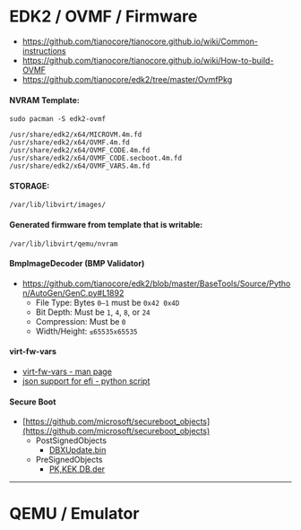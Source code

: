 # EDK2 / OVMF / Firmware

- https://github.com/tianocore/tianocore.github.io/wiki/Common-instructions
- https://github.com/tianocore/tianocore.github.io/wiki/How-to-build-OVMF
- https://github.com/tianocore/edk2/tree/master/OvmfPkg

#### NVRAM Template:

```
sudo pacman -S edk2-ovmf
```

```
/usr/share/edk2/x64/MICROVM.4m.fd
/usr/share/edk2/x64/OVMF.4m.fd
/usr/share/edk2/x64/OVMF_CODE.4m.fd
/usr/share/edk2/x64/OVMF_CODE.secboot.4m.fd
/usr/share/edk2/x64/OVMF_VARS.4m.fd
```

#### STORAGE:

```
/var/lib/libvirt/images/
```

#### Generated firmware from template that is writable:

```
/var/lib/libvirt/qemu/nvram
```

#### BmpImageDecoder (BMP Validator)

- https://github.com/tianocore/edk2/blob/master/BaseTools/Source/Python/AutoGen/GenC.py#L1892
  - File Type: Bytes `0–1` must be `0x42 0x4D`
  - Bit Depth: Must be `1`, `4`, `8`, or `24`
  - Compression: Must be `0`
  - Width/Height: `≤65535x65535`

#### virt-fw-vars

- [virt-fw-vars - man page](https://man.archlinux.org/man/extra/virt-firmware/virt-fw-vars.1.en)
- [json support for efi - python script](https://gitlab.com/kraxel/virt-firmware/-/blob/master/virt/firmware/efi/efijson.py)

#### Secure Boot

- [https://github.com/microsoft/secureboot_objects](https://github.com/microsoft/secureboot_objects)
  - PostSignedObjects
    - [DBXUpdate.bin](https://github.com/microsoft/secureboot_objects/blob/main/PostSignedObjects/DBX/amd64/DBXUpdate.bin)
  - PreSignedObjects
    - [PK,KEK,DB.der](https://github.com/microsoft/secureboot_objects/blob/main/PreSignedObjects)


---

# QEMU / Emulator


